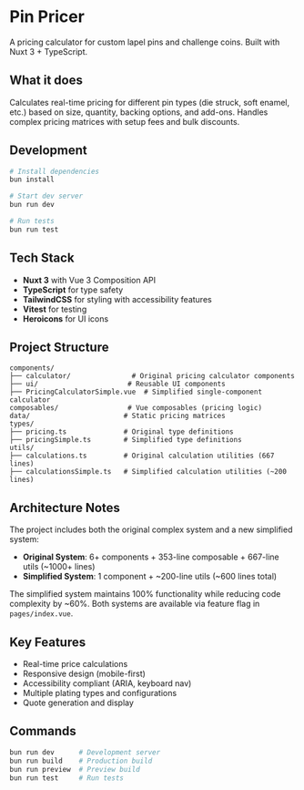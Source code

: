 # Pin Pricer

A pricing calculator for custom lapel pins and challenge coins. Built with Nuxt 3 + TypeScript.

## What it does

Calculates real-time pricing for different pin types (die struck, soft enamel, etc.) based on size, quantity, backing options, and add-ons. Handles complex pricing matrices with setup fees and bulk discounts.

## Development

```bash
# Install dependencies
bun install

# Start dev server
bun run dev

# Run tests
bun run test
```

## Tech Stack

- **Nuxt 3** with Vue 3 Composition API
- **TypeScript** for type safety
- **TailwindCSS** for styling with accessibility features
- **Vitest** for testing
- **Heroicons** for UI icons

## Project Structure

```
components/
├── calculator/               # Original pricing calculator components
├── ui/                      # Reusable UI components  
├── PricingCalculatorSimple.vue  # Simplified single-component calculator
composables/                 # Vue composables (pricing logic)
data/                       # Static pricing matrices
types/
├── pricing.ts              # Original type definitions
├── pricingSimple.ts        # Simplified type definitions
utils/
├── calculations.ts         # Original calculation utilities (667 lines)
├── calculationsSimple.ts   # Simplified calculation utilities (~200 lines)
```

## Architecture Notes

The project includes both the original complex system and a new simplified system:

- **Original System**: 6+ components + 353-line composable + 667-line utils (~1000+ lines)
- **Simplified System**: 1 component + ~200-line utils (~600 lines total)

The simplified system maintains 100% functionality while reducing code complexity by ~60%. Both systems are available via feature flag in `pages/index.vue`.

## Key Features

- Real-time price calculations
- Responsive design (mobile-first)
- Accessibility compliant (ARIA, keyboard nav)
- Multiple plating types and configurations
- Quote generation and display

## Commands

```bash
bun run dev      # Development server
bun run build    # Production build
bun run preview  # Preview build
bun run test     # Run tests
```